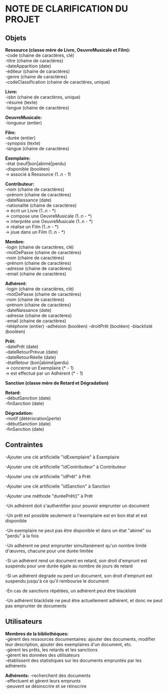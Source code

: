# NOTE DE CLARIFICATION DU PROJET

## Objets

**Ressource (classe mère de Livre, OeuvreMusicale et Film):**  
  -code (chaine de caractères, clé)  
  -titre (chaine de caractères)  
  -dateApparition (date)  
  -éditeur (chaine de caractères)  
  -genre (chaine de caractères)  
  -codeClassification (chaine de caractères, unique)

**Livre:**  
  -isbn (chaine de caractères, unique)  
  -résumé (texte)  
  -langue (chaine de caractères)

**OeuvreMusicale:**  
  -longueur (entier)

**Film:**  
  -durée (entier)  
  -synopsis (texte)  
  -langue (chaine de caractères)

**Exemplaire:**  
  -état (neuf|bon|abimé|perdu)  
  -disponible (booléen)  
  -> associé à Ressource (1..n - 1)

**Contributeur:**  
  -nom (chaine de caractères)  
  -prénom (chaine de caractères)  
  -dateNaissance (date)  
  -nationalité (chaine de caractères)  
  -> écrit un Livre (1..n - *)  
  -> compose une OeuvreMusicale (1..n - *)  
  -> interprète une OeuvreMusicale (1..n - *)  
  -> réalise un Film (1..n - *)  
  -> joue dans un Film (1..n - *)

**Membre:**  
  -login (chaine de caractères, clé)  
  -motDePasse (chaine de caractères)  
  -nom (chaine de caractères)  
  -prénom (chaine de caractères)  
  -adresse (chaine de caractères)  
  -email (chaine de caractères)

**Adhérent:**  
  -login (chaine de caractères, clé)  
  -motDePasse (chaine de caractères)  
  -nom (chaine de caractères)  
  -prénom (chaine de caractères)  
  -dateNaissance (date)  
  -adresse (chaine de caractères)  
  -email (chaine de caractères)  
  -téléphone (entier)
  -adhésion (booléen)
  -droitPrêt (booléen)
  -blacklisté (booléen)

**Prêt:**  
  -datePrêt (date)  
  -dateRetourPrévue (date)  
  -dateRetourRéelle (date)  
  -étatRetour (bon|abimé|perdu)  
  -> concerne un Exemplaire (* - 1)  
  -> est effectué par un Adhérent (* - 1)

**Sanction (classe mère de Retard et Dégradation)**

**Retard:**  
  -débutSanction (date)  
  -finSanction (date)

**Dégradation:**  
  -motif (détérioration|perte)  
  -débutSanction (date)  
  -finSanction (date)


## Contraintes

-Ajouter une clé artificielle "idExemplaire" à Exemplaire

-Ajouter une clé artificielle "idContributeur" à Contributeur

-Ajouter une clé artificielle "idPrêt" à Prêt

-Ajouter une clé artificielle "idSanction" à Sanction

-Ajouter une méthode "duréePrêt()" à Prêt

-Un adhérent doit s'authentifier pour pouvoir emprunter un document

-Un prêt est possible seulement si l'exemplaire est en bon état et est disponible

-Un exemplaire ne peut pas être disponible et dans un état "abimé" ou "perdu" à la fois

-Un adhérent ne peut emprunter simultanément qu'un nombre limité d'œuvres, chacune pour une durée limitée

-Si un adhérent rend un document en retard, son droit d'emprunt est suspendu pour une durée égale au nombre de jours de retard

-Si un adhérent degrade ou perd un document, son droit d'emprunt est suspendu jusqu'à ce qu'il rembourse le document

-En cas de sanctions répétées, un adhérent peut être blacklisté

-Un adhérent blacklisté ne peut être actuellement adhérent, et donc ne peut pas emprunter de documents

## Utilisateurs

**Membres de la bibliothèques:**  
  -gèrent des ressources documentaires: ajouter des documents, modifier leur description, ajouter des exemplaires d'un document, etc.  
  -gèrent les prêts, les retards et les sanctions  
  -gèrent les données des utilisateurs  
  -établissent des statistiques sur les documents empruntés par les adhérents

**Adhérents:**
  -recherchent des documents  
  -effectuent et gèrent leurs emprunts  
  -peuvent se désinscrire et se réinscrire
